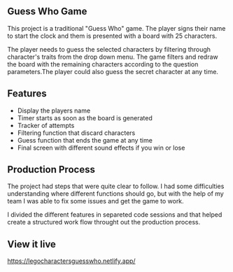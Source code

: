 ## Guess Who Game

This project is a traditional "Guess Who" game. The player signs their name to start the clock and them is presented with a board with 25 characters.

The player needs to guess the selected characters by filtering through character's traits from the drop down menu. The game filters and redraw the board with the remaining characters according to the question parameters.The player could also guess the secret character at any time.

## Features

- Display the players name
- Timer starts as soon as the board is generated
- Tracker of attempts
- Filtering function that discard characters
- Guess function that ends the game at any time
- Final screen with different sound effects if you win or lose

## Production Process

The project had steps that were quite clear to follow. I had some difficulties understanding where different functions should go, but with the help of my team I was able to fix some issues and get the game to work.

I divided the different features in separeted code sessions and that helped create a structured work flow throught out the production process.

## View it live

https://legocharactersguesswho.netlify.app/
